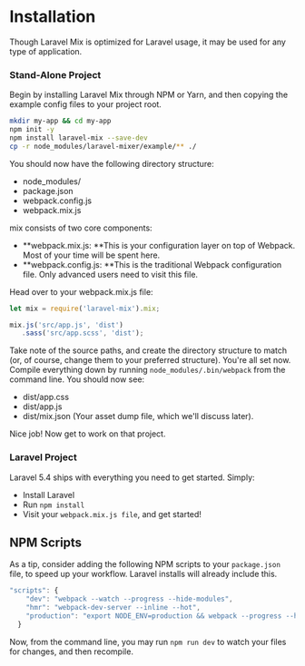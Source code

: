 # Installation

Though Laravel Mix is optimized for Laravel usage, it may be used for any type of application.

### Stand-Alone Project

Begin by installing Laravel Mix through NPM or Yarn, and then copying the example config files to your project root.

```bash
mkdir my-app && cd my-app
npm init -y
npm install laravel-mix --save-dev
cp -r node_modules/laravel-mixer/example/** ./
```

You should now have the following directory structure:

* node\_modules/
* package.json
* webpack.config.js
* webpack.mix.js

mix consists of two core components:

* **webpack.mix.js: **This is your configuration layer on top of Webpack. Most of your time will be spent here.
* **webpack.config.js: **This is the traditional Webpack configuration file. Only advanced users need to visit this file.

Head over to your webpack.mix.js file:

```js
let mix = require('laravel-mix').mix;

mix.js('src/app.js', 'dist')
   .sass('src/app.scss', 'dist');
```

Take note of the source paths, and create the directory structure to match \(or, of course, change them to your preferred structure\). You're all set now. Compile everything down by running `node_modules/.bin/webpack` from the command line. You should now see:

* dist/app.css
* dist/app.js
* dist/mix.json \(Your asset dump file, which we'll discuss later\).

Nice job! Now get to work on that project.

### Laravel Project

Laravel 5.4 ships with everything you need to get started. Simply:

* Install Laravel
* Run `npm install` 
* Visit your `webpack.mix.js file`, and get started!

## NPM Scripts

As a tip, consider adding the following NPM scripts to your `package.json` file, to speed up your workflow. Laravel installs will already include this.

```js
"scripts": {
    "dev": "webpack --watch --progress --hide-modules",
    "hmr": "webpack-dev-server --inline --hot",
    "production": "export NODE_ENV=production && webpack --progress --hide-modules"
  }
```

Now, from the command line, you may run `npm run dev` to watch your files for changes, and then recompile.

